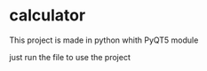 # calculator

This project is made in python whith PyQT5 module

just run the file to use the project 
